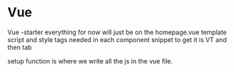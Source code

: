 # Vue

Vue -starter 
everything for now will just be on the homepage.vue
template script and style tags needed in each component 
snippet to get it is VT and then tab

setup function is where we write all the js in the vue file. 